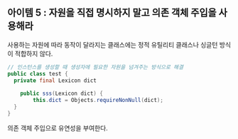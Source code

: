 ## 아이템 5 : 자원을 직접 명시하지 말고 의존 객체 주입을 사용해라 

사용하는 자원에 따라 동작이 달라지는 클래스에는 정적 유틸리티 클래스나 싱글턴 방식이 적합하지 않다. 

```java
// 인스턴스를 생성할 때 생성자에 필요한 자원을 넘겨주는 방식으로 해결
public class test {
  private final Lexicon dict
    
    public sss(Lexicon dict) {
    	this.dict = Objects.requireNonNull(dict);
  }
}
```

의존 객체 주입으로 유연성을 부여한다. 